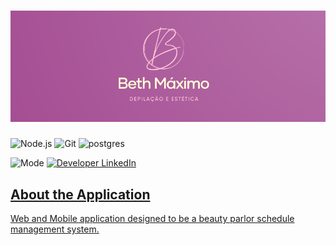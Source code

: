 <h1 align="center">  
<img alt="Salao" title="#Salao" src="https://github.com/camilacno/app-salao-backend/blob/master/salao_logo.png" />  
</h1>

<p align="left">
	<img alt="Node.js" 
src="https://img.shields.io/badge/nodejs-green?labelColor=green&logo=node.js&logoColor=white"> 
  <img alt="Git" 
src="https://img.shields.io/badge/git-grey?labelColor=greu&logo=git&logoColor=white"> 
<img alt="postgres" 
	src="https://img.shields.io/badge/postgres-blue?labelColor=blue&logo=postgres&logoColor=white">
</p>

<p>
	 <img alt="Mode" src="https://img.shields.io/badge/mode-development-orange">   
  <a href="https://www.linkedin.com/in/camilacno" target="_blank"> 
    <img src="https://img.shields.io/badge/-camilacno-007ACC?logo=linkedin&logoColor=white&labelColor=007ACC" alt="Developer LinkedIn" />
</p>

## About the Application

Web and Mobile application designed to be a beauty parlor schedule management system. 

<br>

